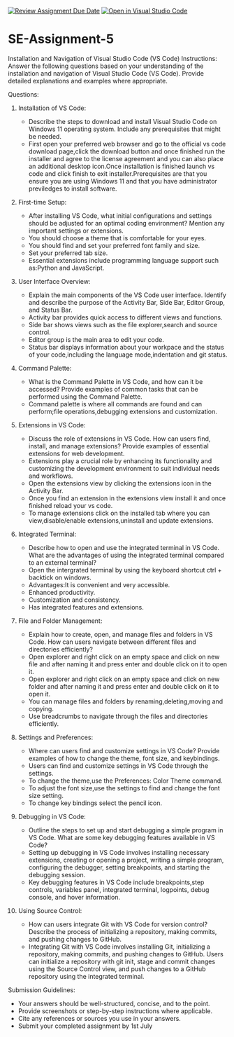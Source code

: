 [![Review Assignment Due Date](https://classroom.github.com/assets/deadline-readme-button-24ddc0f5d75046c5622901739e7c5dd533143b0c8e959d652212380cedb1ea36.svg)](https://classroom.github.com/a/XoLGRbHq)
[![Open in Visual Studio Code](https://classroom.github.com/assets/open-in-vscode-718a45dd9cf7e7f842a935f5ebbe5719a5e09af4491e668f4dbf3b35d5cca122.svg)](https://classroom.github.com/online_ide?assignment_repo_id=15241897&assignment_repo_type=AssignmentRepo)
# SE-Assignment-5
Installation and Navigation of Visual Studio Code (VS Code)
 Instructions:
Answer the following questions based on your understanding of the installation and navigation of Visual Studio Code (VS Code). Provide detailed explanations and examples where appropriate.

 Questions:

1. Installation of VS Code:
   - Describe the steps to download and install Visual Studio Code on Windows 11 operating system. Include any prerequisites that might be needed.
   - First open your preferred web browser and go to the official vs code download page,click the download button and once finished run the installer and agree to the license agreement and you can also place an additional desktop icon.Once installation is finished launch vs code and click finish to exit installer.Prerequisites are that you ensure you are using Windows 11 and that you have administrator previledges to install software.
2. First-time Setup:
   - After installing VS Code, what initial configurations and settings should be adjusted for an optimal coding environment? Mention any important settings or extensions.
   - You should choose a theme that is comfortable for your eyes.
   - You should find and set your preferred font family and size.
   - Set your preferred tab size.
   - Essential extensions include programming language support such as:Python and JavaScript.

3. User Interface Overview:
   - Explain the main components of the VS Code user interface. Identify and describe the purpose of the Activity Bar, Side Bar, Editor Group, and Status Bar.
   - Activity bar provides quick access to different views and functions.
   - Side bar shows views such as the file explorer,search and source control.
   -  Editor group is the main area to edit your code.
   -  Status bar displays information about your workpace and the status of your code,including the language mode,indentation and git status.

4. Command Palette:
   - What is the Command Palette in VS Code, and how can it be accessed? Provide examples of common tasks that can be performed using the Command Palette.
   - Command palette is where all commands are found and can perform;file operations,debugging extensions and customization.

5. Extensions in VS Code:
   - Discuss the role of extensions in VS Code. How can users find, install, and manage extensions? Provide examples of essential extensions for web development.
   - Extensions play a crucial role by enhancing its functionality and customizing the development environment to suit individual needs and workflows.
   - Open the extensions view by clicking the extensions icon in the Activity Bar.
   - Once you find an extension in the extensions view install it and once finished reload your vs code.
   - To manage extensions click on the installed tab where you can view,disable/enable extensions,uninstall and update extensions.

6. Integrated Terminal:
   - Describe how to open and use the integrated terminal in VS Code. What are the advantages of using the integrated terminal compared to an external terminal?
   - Open the intergrated terminal by using the keyboard shortcut ctrl + backtick on windows.
   - Advantages:It is convenient and very accessible.
   - Enhanced productivity.
   - Customization and consistency.
   - Has integrated features and extensions.

7. File and Folder Management:
   - Explain how to create, open, and manage files and folders in VS Code. How can users navigate between different files and directories efficiently?
   - Open explorer and right click on an empty space and click on new file and after naming it and press enter and double click on it to open it.
   - Open explorer and right click on an empty space and click on new folder and after naming it and press enter and double click on it to open it.
   - You can manage files and folders by renaming,deleting,moving and copying.
   - Use breadcrumbs to navigate through the files and directories efficiently.

8. Settings and Preferences:
   - Where can users find and customize settings in VS Code? Provide examples of how to change the theme, font size, and keybindings.
   - Users can find and customize settings in VS Code through the settings.
   -  To change the theme,use the Preferences: Color Theme command.
   -  To adjust the font size,use the settings to find and change the font size setting.
   -  To change key bindings select the pencil icon.

9. Debugging in VS Code:
   - Outline the steps to set up and start debugging a simple program in VS Code. What are some key debugging features available in VS Code?
   - Setting up debugging in VS Code involves installing necessary extensions, creating or opening a project, writing a simple program, configuring the debugger, setting breakpoints, and starting the debugging session.
   - Key debugging features in VS Code include breakpoints,step controls, variables panel, integrated terminal, logpoints, debug console, and hover information.

10. Using Source Control:
    - How can users integrate Git with VS Code for version control? Describe the process of initializing a repository, making commits, and pushing changes to GitHub.
    - Integrating Git with VS Code involves installing Git, initializing a repository, making commits, and pushing changes to GitHub. Users can initialize a repository with git init, stage and commit changes using the Source Control view, and push changes to a GitHub repository using the integrated terminal.

 Submission Guidelines:
- Your answers should be well-structured, concise, and to the point.
- Provide screenshots or step-by-step instructions where applicable.
- Cite any references or sources you use in your answers.
- Submit your completed assignment by 1st July 

